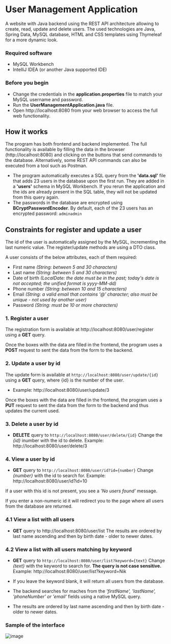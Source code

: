# User Management Application

A website with Java backend using the REST API architecture allowing to create, read, update and delete users.
The used technologies are Java, Spring Data, MySQL database, HTML and CSS templates using Thymeleaf for a more dynamic look.

### Required software

* MySQL Workbench
* IntelliJ IDEA (or another Java supported IDE)

### Before you begin
* Change the credentials in the **application.properties** file to match your MySQL username and password.
* Run the **UserManagementApplication.java** file.
* Open http://localhost:8080 from your web browser to access the full web functionality.

## How it works

The program has both frontend and backend implemented. The full functionality is available by filling the data in the browser (http://localhost:8080) and clicking on the buttons that send commands to the database. Alternatively, some REST API commands can also be executed from a tool such as Postman.

* The program automatically executes a SQL query from the **'data.sql'** file that adds 23 users in the database upon the first run. They are added in a **'users'** schema in MySQL Workbench. If you rerun the application and the ids are already present in the SQL table, they will not be updated from this query again.
* The passwords in the database are encrypted using **BCryptPasswordEncoder**. By default, each of the 23 users has an encrypted password: ```adminadmin```

## Constraints for register and update a user

The id of the user is automatically assigned by the MySQL, incrementing the last numeric value. The register/update methods are using a DTO class.

A user consists of the below attributes, each of them required:
* First name *(String: between 5 and 30 characters)*
* Last name *(String: between 5 and 30 characters)*
* Date of birth *(LocalDate: the date must be in the past; today's date is not accepted; the unified format is yyyy-MM-dd)*
* Phone number *(String: between 10 and 15 characters)*
* Email *(String: a valid email that contains '@' character; also must be unique - not used by another user)*
* Password *(String: must be 10 or more characters)*

### 1. Register a user

The registration form is available at http://localhost:8080/user/register using a **GET** query.

Once the boxes with the data are filled in the frontend, the program uses a **POST** request to sent the data from the form to the backend.

### 2. Update a user by id

The update form is available at ```http://localhost:8080/user/update/{id}``` using a **GET** query, where {id} is the number of the user.
* Example: http://localhost:8080/user/update/3

Once the boxes with the data are filled in the frontend, the program uses a **PUT** request to sent the data from the form to the backend and thus updates the current used.

### 3. Delete a user by id

* **DELETE** query to ```http://localhost:8080/user/delete/{id}```
Change the *{id}* inumber with the id to delete. Example: http://localhost:8080/user/delete/3

### 4. View a user by id
* **GET** query to ```http://localhost:8080/user/id?id={number}```
Change *{number}* with the id to search for. Example: http://localhost:8080/user/id?id=10

If a user with this id is not present, you see a *'No users found'* message.

If you enter a non-numeric id it will redirect you to the page where all users from the database are returned.

### 4.1 View a list with all users
* **GET** query to http://localhost:8080/user/list
The results are ordered by last name ascending and then by birth date - older to newer dates.

### 4.2 View a list with all users matching by keyword
* **GET** query to ```http://localhost:8080/user/list?keyword={text}```
Change *{text}* with the keyword to search for. **The query is not case sensitive.** Example: http://localhost:8080/user/list?keyword=Nik

- If you leave the keyword blank, it will return all users from the database.

- The backend searches for maches from the *'firstName', 'lastName', 'phoneNumber' or 'email'* fields using a native MySQL query.

- The results are ordered by last name ascending and then by birth date - older to newer dates.

### Sample of the interface

![image](https://github.com/user-attachments/assets/cc3f0f0d-7b80-434e-ae2a-2c974467906e)

